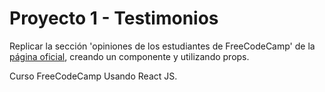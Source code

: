 # Proyecto 1 - Testimonios 

Replicar la sección 'opiniones de los estudiantes de FreeCodeCamp' de la [página oficial](https://www.freecodecamp.org/), creando un componente y utilizando props.

Curso FreeCodeCamp Usando React JS.
